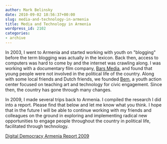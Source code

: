 ```yaml
---
author: Mark Belinsky
date: 2010-09-02 18:56:37+00:00
slug: media-and-technology-in-armenia
title: Media and Technology in Armenia
wordpress_id: 2102
categories:
- archive
---
```


In 2003, I went to Armenia and started working with youth on "blogging" before the term blogging was actually in the lexicon. Back then, access to computers was hard to come by and the internet was crawling along. I was working with a documentary film company, [Bars Media](http://barsmedia.am/), and found that young people were not involved in the political life of the country. Along with some local friends and Dutch friends, we founded [Bem](http://bemypac.wordpress.com/), a youth action center focused on teaching art and technology for civic engagement. Since then, the country has gone through many changes.

In 2009, I made several trips back to Armenia. I compiled the research I did into a report. Please find that below and let me know what you think. I hope that in the future I will be able to continue working with my friends and colleagues on the ground in exploring and implementing radical new opportunities to engage people throughout the country in political life, facilitated through technology.

[Digital Democracy Armenia Report 2009](http://www.scribd.com/doc/36812574/Digital-Democracy-Armenia-Report-2009)
